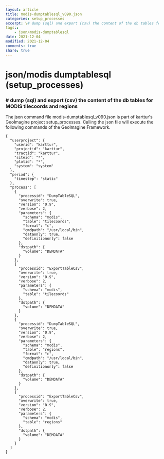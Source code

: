 ```yaml
---
layout: article
title: modis-dumptablesql_v090.json
categories: setup_processes
excerpt: \# dump (sql) and export (csv) the content of the db tables for MODIS tilecoords and regions
tags:: 
    - json/modis-dumptablesql
date: 2021-12-04
modified: 2021-12-04
comments: true
share: true
---
```


# json/modis dumptablesql (setup_processes)

### \# dump (sql) and export (csv) the content of the db tables for MODIS tilecoords and regions

The json command file <span class='file'>modis-dumptablesql_v090.json</span> is part of karttur's GeoImagine project <span class='project'>setup_processes</span>. Calling the json file will execute the following commands of the GeoImagine Framework.

```
{
  "userproject": {
    "userid": "karttur",
    "projectid": "karttur",
    "tractid": "karttur",
    "siteid": "*",
    "plotid": "*",
    "system": "system"
  },
  "period": {
    "timestep": "static"
  },
  "process": [
    {
      "processid": "DumpTableSQL",
      "overwrite": true,
      "version": "0.9",
      "verbose": 2,
      "parameters": {
        "schema": "modis",
        "table": "tilecoords",
        "format": "c",
        "cmdpath": "/usr/local/bin",
        "dataonly": true,
        "definitiononly": false
      },
      "dstpath": {
        "volume": "DEMDATA"
      }
    },
    {
      "processid": "ExportTableCsv",
      "overwrite": true,
      "version": "0.9",
      "verbose": 2,
      "parameters": {
        "schema": "modis",
        "table": "tilecoords"
      },
      "dstpath": {
        "volume": "DEMDATA"
      }
    },
    {
      "processid": "DumpTableSQL",
      "overwrite": true,
      "version": "0.9",
      "verbose": 2,
      "parameters": {
        "schema": "modis",
        "table": "regions",
        "format": "c",
        "cmdpath": "/usr/local/bin",
        "dataonly": true,
        "definitiononly": false
      },
      "dstpath": {
        "volume": "DEMDATA"
      }
    },
    {
      "processid": "ExportTableCsv",
      "overwrite": true,
      "version": "0.9",
      "verbose": 2,
      "parameters": {
        "schema": "modis",
        "table": "regions"
      },
      "dstpath": {
        "volume": "DEMDATA"
      }
    }
  ]
}
```
